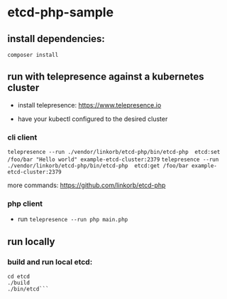 # etcd-php-sample

## install dependencies:

```composer install```

## run with telepresence against a kubernetes cluster

* install telepresence: https://www.telepresence.io

* have your kubectl configured to the desired cluster

### cli client

```telepresence --run ./vendor/linkorb/etcd-php/bin/etcd-php  etcd:set /foo/bar "Hello world" example-etcd-cluster:2379```
```telepresence --run ./vendor/linkorb/etcd-php/bin/etcd-php  etcd:get /foo/bar example-etcd-cluster:2379```

more commands: https://github.com/linkorb/etcd-php

### php client

* run ```telepresence --run php main.php```


## run locally

### build and run local etcd:
```git clone https://github.com/coreos/etcd.git
cd etcd
./build
./bin/etcd```
